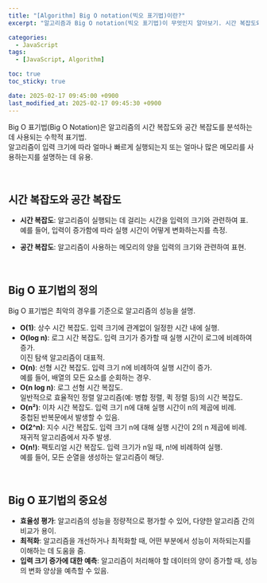 ```yaml
---
title: "[Algorithm] Big O notation(빅오 표기법)이란?"
excerpt: "알고리즘과 Big O notation(빅오 표기법)이 무엇인지 알아보기. 시간 복잡도와 공간 복잡도"

categories:
  - JavaScript
tags:
  - [JavaScript, Algorithm]

toc: true
toc_sticky: true

date: 2025-02-17 09:45:00 +0900
last_modified_at: 2025-02-17 09:45:30 +0900
---
```


Big O 표기법(Big O Notation)은 알고리즘의 시간 복잡도와 공간 복잡도를 분석하는 데 사용되는 수학적 표기법.  
알고리즘이 입력 크기에 따라 얼마나 빠르게 실행되는지 또는 얼마나 많은 메모리를 사용하는지를 설명하는 데 유용.

<br>

## 시간 복잡도와 공간 복잡도

- **시간 복잡도**: 알고리즘이 실행되는 데 걸리는 시간을 입력의 크기와 관련하여 표.  
예를 들어, 입력이 증가함에 따라 실행 시간이 어떻게 변화하는지를 측정.

- **공간 복잡도**: 알고리즘이 사용하는 메모리의 양을 입력의 크기와 관련하여 표현.

<br>

## Big O 표기법의 정의
Big O 표기법은 최악의 경우를 기준으로 알고리즘의 성능을 설명.

- **O(1)**: 상수 시간 복잡도. 입력 크기에 관계없이 일정한 시간 내에 실행.  
- **O(log n)**: 로그 시간 복잡도. 입력 크기가 증가할 때 실행 시간이 로그에 비례하여 증가.  
이진 탐색 알고리즘이 대표적.  
- **O(n)**: 선형 시간 복잡도. 입력 크기 n에 비례하여 실행 시간이 증가.  
예를 들어, 배열의 모든 요소를 순회하는 경우.  
- **O(n log n)**: 로그 선형 시간 복잡도.  
일반적으로 효율적인 정렬 알고리즘(예: 병합 정렬, 퀵 정렬 등)의 시간 복잡도.  
- **O(n²)**: 이차 시간 복잡도. 입력 크기 n에 대해 실행 시간이 n의 제곱에 비례.  
중첩된 반복문에서 발생할 수 있음.  
- **O(2^n)**: 지수 시간 복잡도. 입력 크기 n에 대해 실행 시간이 2의 n 제곱에 비례.  
재귀적 알고리즘에서 자주 발생.  
- **O(n!)**: 팩토리얼 시간 복잡도. 입력 크기가 n일 때, n!에 비례하여 실행.  
예를 들어, 모든 순열을 생성하는 알고리즘이 해당.

<br>

## Big O 표기법의 중요성

- **효율성 평가**: 알고리즘의 성능을 정량적으로 평가할 수 있어, 다양한 알고리즘 간의 비교가 용이.  
- **최적화**: 알고리즘을 개선하거나 최적화할 때, 어떤 부분에서 성능이 저하되는지를 이해하는 데 도움을 줌.  
- **입력 크기 증가에 대한 예측**: 알고리즘이 처리해야 할 데이터의 양이 증가할 때, 성능의 변화 양상을 예측할 수 있음.